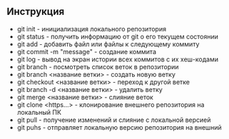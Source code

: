 ## Инструкция
+ git init - инициализация локального репозитория
+ git status - получить информацию от git о его текущем состоянии
+ git add - добавить файл или файлы к следующему коммиту
+ git commit -m "message" - создание коммита
+ git log - вывод на экран истории всех коммитов с их хеш-кодами
+ git branch - посмотреть список веток в репозитории
+ git branch <название ветки> - создать новую ветку
+ git checkout <название ветки> - переход к другой ветке
+ git branch -d <название ветки> - удалить ветку
+ git merge <название ветки> - слияние веток
+ git clone <https...> - клонирование внешнего репозитория на локальный ПК
+ git pull - получение изменений и слияние с локальной версией
+ git puhs - отправляет локальную версию репозитория на внешний

